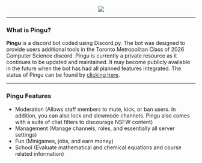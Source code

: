 <p align="center">
  <img src="https://i.imgur.com/NpPWoNN.png">
</p>
<hr>
<h3>What is Pingu?</h3>
<b>Pingu</b> is a discord bot coded using Discord.py. The bot was designed to provide users additional tools in the Toronto Metropolitan Class of 2026 Computer Science discord. Pingu is currently a private resource as it continues to be updated and maintained. It may become publicly available in the future when the bot has had all planned features integrated. The status of Pingu can be found by <a href="https://pingu.statuspage.io">clicking here</a>.

<hr>
<h3>Pingu Features</h1>
<ul>
<li>Moderation (Allows staff members to mute, kick, or ban users. In addition, you can also lock and slowmode channels. Pingu also comes with a suite of chat filters to discourage NSFW content)</li>
<li>Management (Manage channels, roles, and essentially all server settings)</li>
<li>Fun (Minigames, jobs, and earn money)</li>
<li>School (Evaluate mathematical and chemical equations and course related information)</li>
</ul>


